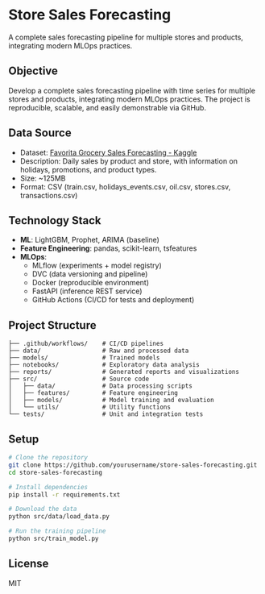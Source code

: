 # Store Sales Forecasting

A complete sales forecasting pipeline for multiple stores and products, integrating modern MLOps practices.

## Objective

Develop a complete sales forecasting pipeline with time series for multiple stores and products, integrating modern MLOps practices. The project is reproducible, scalable, and easily demonstrable via GitHub.

## Data Source

- Dataset: [Favorita Grocery Sales Forecasting - Kaggle](https://www.kaggle.com/competitions/store-sales-time-series-forecasting/data)
- Description: Daily sales by product and store, with information on holidays, promotions, and product types.
- Size: ~125MB
- Format: CSV (train.csv, holidays_events.csv, oil.csv, stores.csv, transactions.csv)

## Technology Stack

- **ML**: LightGBM, Prophet, ARIMA (baseline)
- **Feature Engineering**: pandas, scikit-learn, tsfeatures
- **MLOps**:
  - MLflow (experiments + model registry)
  - DVC (data versioning and pipeline)
  - Docker (reproducible environment)
  - FastAPI (inference REST service)
  - GitHub Actions (CI/CD for tests and deployment)

## Project Structure

```
├── .github/workflows/    # CI/CD pipelines
├── data/                 # Raw and processed data
├── models/               # Trained models
├── notebooks/            # Exploratory data analysis
├── reports/              # Generated reports and visualizations
├── src/                  # Source code
│   ├── data/             # Data processing scripts
│   ├── features/         # Feature engineering
│   ├── models/           # Model training and evaluation
│   └── utils/            # Utility functions
└── tests/                # Unit and integration tests
```

## Setup

```bash
# Clone the repository
git clone https://github.com/yourusername/store-sales-forecasting.git
cd store-sales-forecasting

# Install dependencies
pip install -r requirements.txt

# Download the data
python src/data/load_data.py

# Run the training pipeline
python src/train_model.py
```

## License

MIT 